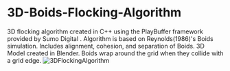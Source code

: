 # 3D-Boids-Flocking-Algorithm
3D flocking algorithm created in C++ using the PlayBuffer framework provided by Sumo Digital . Algorithm is based on Reynolds(1986)'s Boids simulation. Includes alignment, cohesion, and separation of Boids. 3D Model created in Blender. Boids wrap around the grid when they collide with a grid edge.
![3DFlockingAlgorithm](https://github.com/alicepm800/3D-Boids-Flocking-Algorithm/assets/80863335/8753ef8e-2307-4496-b858-dd1f09fc7c83)

